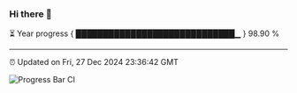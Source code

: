 ### Hi there 👋

⏳ Year progress { █████████████████████████████▁ } 98.90 %

---

⏰ Updated on Fri, 27 Dec 2024 23:36:42 GMT

![Progress Bar CI](https://github.com/IshwaranRudhara/GIT-ACTION/workflows/Progress%20Bar%20CI/badge.svg)
